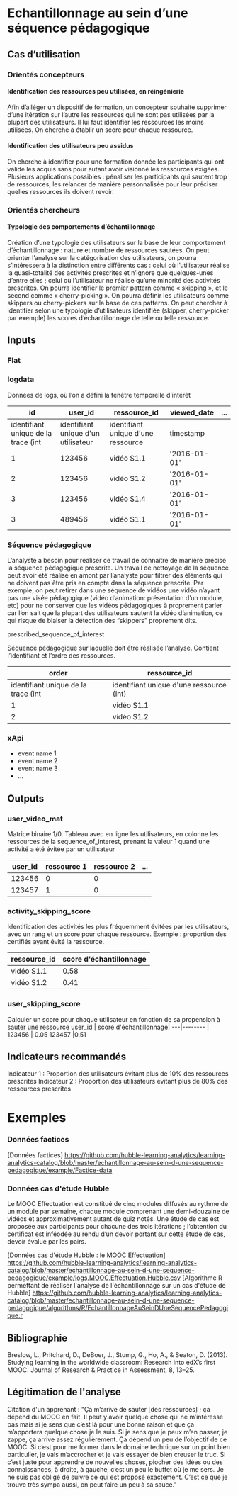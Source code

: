# Echantillonnage au sein d’une séquence pédagogique

## Cas d’utilisation

### Orientés concepteurs

#### Identification des ressources peu utilisées, en réingénierie

Afin d’alléger un dispositif de formation, un concepteur souhaite supprimer d’une itération sur l’autre les ressources qui ne sont pas utilisées par la plupart des utilisateurs. Il lui faut identifier les ressources les moins utilisées. On cherche à établir un score pour chaque ressource.


#### Identification des utilisateurs peu assidus

On cherche à identifier pour une formation donnée les participants qui ont validé les acquis sans pour autant avoir visionné les ressources exigées. Plusieurs applications possibles : pénaliser les participants qui sautent trop de ressources, les relancer de manière personnalisée pour leur préciser quelles ressources ils doivent revoir. 

### Orientés chercheurs

#### Typologie des comportements d’échantillonnage

Création d’une typologie des utilisateurs sur la base de leur comportement d’échantillonnage : nature et nombre de ressources sautées. On peut orienter l’analyse sur la catégorisation des utilisateurs, on pourra s’intéressera à la distinction entre différents cas : celui où l’utilisateur réalise la quasi-totalité des activités prescrites et n’ignore que quelques-unes d’entre elles ; celui où l’utilisateur ne réalise qu’une minorité des activités prescrites. On pourra identifier le premier pattern comme « skipping », et le second comme « cherry-picking ». On pourra définir les utilisateurs comme skippers ou cherry-pickers sur la base de ces patterns. On peut chercher à identifier selon une typologie d’utilisateurs identifiée (skipper, cherry-picker par exemple) les scores d’échantillonnage de telle ou telle ressource.


## Inputs
### Flat

### logdata
Données de logs, où l’on a défini la fenêtre temporelle d’intérêt

id | user_id | ressource_id| viewed_date | ...
---|-------- | -----------|-------- | ---
identifiant unique de la trace (int | identifiant unique d'un utilisateur |identifiant unique d'une ressource |  timestamp
1 | 123456 | vidéo S1.1|'2016-01-01' 
2 | 123456 | vidéo S1.2|'2016-01-01' 
3 | 123456 | vidéo S1.4|'2016-01-01'
3 | 489456 | vidéo S1.1|'2016-01-01'

### Séquence pédagogique

L’analyste a besoin pour réaliser ce travail de connaître de manière précise la séquence pédagogique prescrite. Un travail de nettoyage de la séquence peut avoir été réalisé en amont par l’analyste pour filtrer des éléments qui ne doivent pas être pris en compte dans la séquence prescrite. Par exemple, on peut retirer dans une séquence de vidéos une vidéo n’ayant pas une visée pédagogique (vidéo d’animation: présentation d’un module, etc) pour ne conserver que les vidéos pédagogiques à proprement parler car l’on sait que la plupart des utilisateurs sautent la vidéo d’animation, ce qui risque de biaiser la détection des “skippers” proprement dits.

prescribed_sequence_of_interest

Séquence pédagogique sur laquelle doit être réalisée l’analyse. Contient l’identifiant et l’ordre des ressources. 

order | ressource_id| 
---|-------- |
identifiant unique de la trace (int | identifiant unique d'une ressource (int)
1 | vidéo S1.1 |
2 | vidéo S1.2 |


### xApi
* event name 1
* event name 2
* event name 3
* ...

## Outputs
### user_video_mat
Matrice binaire 1/0. Tableau avec en ligne les utilisateurs, en colonne les ressources de la sequence_of_interest, prenant la valeur 1 quand une activité a été évitée par un utilisateur

user_id | ressource 1| ressource 2 | ...
------- | -----------|-------- | ---
123456 | 0|0 
123457 | 1|0



### activity_skipping_score
Identification des activités les plus fréquemment évitées par les utilisateurs, avec un rang et un score pour chaque ressource. Exemple : proportion des certifiés ayant évité la ressource.

ressource_id | score d'échantillonnage| 
---|-------- |
vidéo S1.1 | 0.58
vidéo S1.2 |0.41

### user_skipping_score
Calculer un score pour chaque utilisateur en fonction de sa propension à sauter une ressource
user_id | score d'échantillonnage| 
---|-------- |
123456 | 0.05
123457 |0.51


## Indicateurs recommandés
Indicateur 1 : Proportion des utilisateurs évitant plus de 10% des ressources prescrites
Indicateur 2 : Proportion des utilisateurs évitant plus de 80% des ressources prescrites

# Exemples

### Données factices
[Données factices] https://github.com/hubble-learning-analytics/learning-analytics-catalog/blob/master/echantillonnage-au-sein-d-une-sequence-pedagogique/example/Factice-data

### Données cas d'étude Hubble

Le MOOC Effectuation est constitué de cinq modules diffusés au rythme de un module par semaine, chaque module comprenant une demi-douzaine de vidéos et approximativement autant de quiz notés. Une étude de cas est proposée aux participants pour chacune des trois itérations ; l’obtention du certificat est inféodée au rendu d’un devoir portant sur cette étude de cas, devoir évalué par les pairs. 

[Données cas d'étude Hubble : le MOOC Effectuation] https://github.com/hubble-learning-analytics/learning-analytics-catalog/blob/master/echantillonnage-au-sein-d-une-sequence-pedagogique/example/logs.MOOC.Effectuation.Hubble.csv
[Algorithme R permettant de réaliser l'analyse de l'échantillonnage sur un cas d'étude de Hubble] https://github.com/hubble-learning-analytics/learning-analytics-catalog/blob/master/echantillonnage-au-sein-d-une-sequence-pedagogique/algorithms/R/EchantillonnageAuSeinDUneSequencePedagogique.r

## Bibliographie

Breslow, L., Pritchard, D., DeBoer, J., Stump, G., Ho, A., & Seaton, D. (2013). Studying learning in the worldwide classroom: Research into edX’s first MOOC. Journal of Research & Practice in Assessment, 8, 13–25.

## Légitimation de l'analyse

Citation d'un apprenant : "Ça m’arrive de sauter [des ressources] ; ça dépend du MOOC en fait. Il peut y avoir quelque chose qui ne m’intéresse pas mais si je sens que c’est là pour une bonne raison et que ça m’apportera quelque chose je le suis. Si je sens que je peux m’en passer, je zappe, ça arrive assez régulièrement. Ça dépend un peu de l’objectif de ce MOOC. Si c’est pour me former dans le domaine technique sur un point bien particulier, je vais m’accrocher et je vais essayer de bien creuser le truc. Si c’est juste pour apprendre de nouvelles choses, piocher des idées ou des connaissances, à droite, à gauche, c’est un peu le buffet où je me sers. Je ne suis pas obligé de suivre ce qui est proposé exactement. C’est ce que je trouve très sympa aussi, on peut faire un peu à sa sauce."
